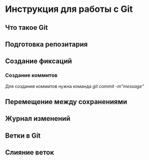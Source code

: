 # Инструкция для работы с Git

## Что такое Git

## Подготовка репозитария
 

## Создание фиксаций
### Создание коммитов
Для создания коммитов нужна команда *git commit -m"message"*

## Перемещение между сохранениями

## Журнал изменений

## Ветки в Git

## Слияние веток
